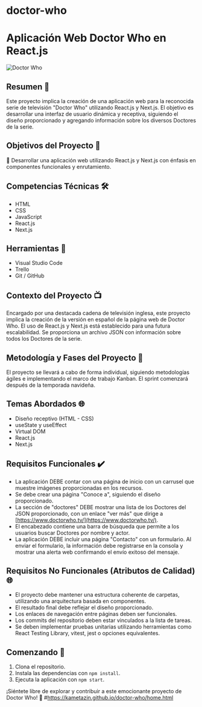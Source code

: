# doctor-who
# Aplicación Web Doctor Who en React.js

![Doctor Who](https://i.imgur.com/d94pcG3.jpg)

## Resumen 🌌

Este proyecto implica la creación de una aplicación web para la reconocida serie de televisión "Doctor Who" utilizando React.js y Next.js. El objetivo es desarrollar una interfaz de usuario dinámica y receptiva, siguiendo el diseño proporcionado y agregando información sobre los diversos Doctores de la serie.

## Objetivos del Proyecto 🚀

👀 Desarrollar una aplicación web utilizando React.js y Next.js con énfasis en componentes funcionales y enrutamiento.

## Competencias Técnicas 🛠️

- HTML
- CSS
- JavaScript
- React.js
- Next.js

## Herramientas 🧰

- Visual Studio Code
- Trello
- Git / GitHub

## Contexto del Proyecto 📺

Encargado por una destacada cadena de televisión inglesa, este proyecto implica la creación de la versión en español de la página web de Doctor Who. El uso de React.js y Next.js está establecido para una futura escalabilidad. Se proporciona un archivo JSON con información sobre todos los Doctores de la serie.

## Metodología y Fases del Proyecto 🔄

El proyecto se llevará a cabo de forma individual, siguiendo metodologías ágiles e implementando el marco de trabajo Kanban. El sprint comenzará después de la temporada navideña.

## Temas Abordados 🌐

- Diseño receptivo (HTML - CSS)
- useState y useEffect
- Virtual DOM
- React.js
- Next.js

## Requisitos Funcionales ✔️

- La aplicación DEBE contar con una página de inicio con un carrusel que muestre imágenes proporcionadas en los recursos.
- Se debe crear una página "Conoce a", siguiendo el diseño proporcionado.
- La sección de "doctores" DEBE mostrar una lista de los Doctores del JSON proporcionado, con un enlace "ver más" que dirige a [https://www.doctorwho.tv/](https://www.doctorwho.tv/).
- El encabezado contiene una barra de búsqueda que permite a los usuarios buscar Doctores por nombre y actor.
- La aplicación DEBE incluir una página "Contacto" con un formulario. Al enviar el formulario, la información debe registrarse en la consola y mostrar una alerta web confirmando el envío exitoso del mensaje.

## Requisitos No Funcionales (Atributos de Calidad) 🌐

- El proyecto debe mantener una estructura coherente de carpetas, utilizando una arquitectura basada en componentes.
- El resultado final debe reflejar el diseño proporcionado.
- Los enlaces de navegación entre páginas deben ser funcionales.
- Los commits del repositorio deben estar vinculados a la lista de tareas.
- Se deben implementar pruebas unitarias utilizando herramientas como React Testing Library, vitest, jest o opciones equivalentes.

## Comenzando 🚀

1. Clona el repositorio.
2. Instala las dependencias con `npm install`.
3. Ejecuta la aplicación con `npm start`.

¡Siéntete libre de explorar y contribuir a este emocionante proyecto de Doctor Who! 🌟
#https://kametazin.github.io/doctor-who/home.html

